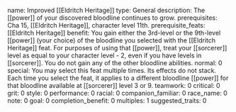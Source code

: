 name: Improved [[Eldritch Heritage]]
type: General
description: The [[power]] of your discovered bloodline continues to grow.
prerequisites: Cha 15, [[Eldritch Heritage]], character level 11th.
prerequisite_feats: [[Eldritch Heritage]]
benefit: You gain either the 3rd-level or the 9th-level [[power]] (your choice) of the bloodline you selected with the [[Eldritch Heritage]] feat. For purposes of using that [[power]], treat your [[sorcerer]] level as equal to your character level - 2, even if you have levels in [[sorcerer]]. You do not gain any of the other bloodline abilities.
normal: 0
special: You may select this feat multiple times. Its effects do not stack. Each time you select the feat, it applies to a different bloodline [[power]] for that bloodline available at [[sorcerer]] level 3 or 9.
teamwork: 0
critical: 0
grit: 0
style: 0
performance: 0
racial: 0
companion_familiar: 0
race_name: 0
note: 0
goal: 0
completion_benefit: 0
multiples: 1
suggested_traits: 0
